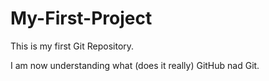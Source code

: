 # My-First-Project
This is my first Git Repository.

I am now understanding what (does it really) GitHub nad Git.
